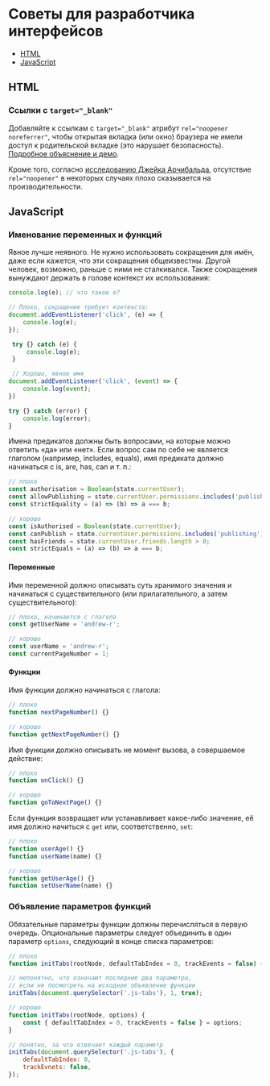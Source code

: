 # Советы для разработчика интерфейсов

- [HTML](#html)
- [JavaScript](#javascript)

## HTML

### Ссылки с `target="_blank"`

Добавляйте к ссылкам с `target="_blank"` атрибут `rel="noopener noreferrer"`,
чтобы открытая вкладка (или окно) браузера не имели доступ к родительской
вкладке (это нарушает безопасность).
[Подробное объяснение и демо](https://mathiasbynens.github.io/rel-noopener/).

Кроме того, согласно [исследованию Джейка Арчибальда](https://jakearchibald.com/2016/performance-benefits-of-rel-noopener/),
отсутствие `rel="noopener"` в некоторых случаях плохо сказывается
на производительности.

## JavaScript

### Именование переменных и функций

Явное лучше неявного. Не нужно использовать сокращения для имён,
даже если кажется, что эти сокращения общеизвестны. Другой человек,
возможно, раньше с ними не сталкивался. Также сокращения вынуждают держать
в голове контекст их использования:

```javascript
console.log(e); // что такое e?

// Плохо, сокращение требует контекста:
document.addEventListener('click', (e) => {
	console.log(e);
});

 try {} catch (e) {
	 console.log(e);
 }

 // Хорошо, явное имя
document.addEventListener('click', (event) => {
	console.log(event);
})

try {} catch (error) {
	console.log(error);
}
```

Имена предикатов должны быть вопросами, на которые можно
ответить «да» или «нет». Если вопрос сам по себе не является глаголом (например,
includes, equals), имя предиката должно начинаться с is, are, has, can и т. п.:

```javascript
// плохо
const authorisation = Boolean(state.currentUser);
const allowPublishing = state.currentUser.permissions.includes('publishing');
const strictEquality = (a) => (b) => a === b;

// хорошо
const isAuthorised = Boolean(state.currentUser);
const canPublish = state.currentUser.permissions.includes('publishing');
const hasFriends = state.currentUser.friends.length > 0;
const strictEquals = (a) => (b) => a === b;
```

#### Переменные

Имя переменной должно описывать суть хранимого значения и начинаться
с существительного (или прилагательного, а затем существительного):

```javascript
// плохо, начинается с глагола
const getUserName = 'andrew-r';

// хорошо
const userName = 'andrew-r';
const currentPageNumber = 1;
```

#### Функции

Имя функции должно начинаться с глагола:

```javascript
// плохо
function nextPageNumber() {}

// хорошо
function getNextPageNumber() {}
```

Имя функции должно описывать не момент вызова, а совершаемое действие:

```javascript
// плохо
function onClick() {}

// хорошо
function goToNextPage() {}
```

Если функция возвращает или устанавливает какое-либо значение, её имя должно начиться с `get` или, соответственно, `set`:

```javascript
// плохо
function userAge() {}
function userName(name) {}

// хорошо
function getUserAge() {}
function setUserName(name) {}
```

### Объявление параметров функций

Обязательные параметры функции должны перечисляться в первую очередь.
Опциональные параметры следует объединить в один параметр `options`, следующий
в конце списка параметров:

```javascript
// плохо
function initTabs(rootNode, defaultTabIndex = 0, trackEvents = false) {}

// непонятно, что означают последние два параметра,
// если не посмотреть на исходное объявление функции
initTabs(document.querySelector('.js-tabs'), 1, true);

// хорошо
function initTabs(rootNode, options) {
	const { defaultTabIndex = 0, trackEvents = false } = options;
}

// понятно, за что отвечает каждый параметр
initTabs(document.querySelector('.js-tabs'), {
	defaultTabIndex: 0,
	trackEvnets: false,
});
```

